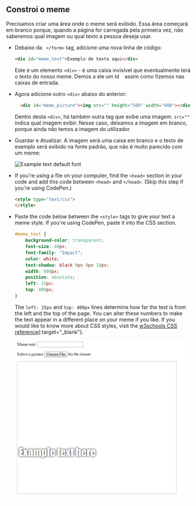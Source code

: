 ## Constroi o meme

Precisamos criar uma área onde o meme será exibido. Essa área começará em branco porque, quando a página for carregada pela primeira vez, não saberemos qual imagem ou qual texto a pessoa deseja usar.

- Debaixo da ` </form>` tag, adicione uma nova linha de código:

  ```html
  <div id="meme_text">Exemplo de texto aqui</div>
  ```

  Este é um elemento `<div>` - é uma caixa invisível que eventualmente terá o texto do nosso meme. Demos a ele um Id ` ` assim como fizemos nas caixas de entrada.

- Agora adicione outro `<div>` abaixo do anterior:

  ```html
    <div id="meme_picture"><img src="" height="500" width="600"></div>
    ```

    Dentro desta `<div>`, há também outra tag que exibe uma imagem. `src=""` indica qual imagem exibir. Nesse caso, deixamos a imagem em branco, porque ainda não temos a imagem do utilizador.

- Guardar e Atualizar. A imagem será uma caixa em branco e o texto de exemplo será exibido na fonte padrão, que não é muito parecido com um meme:

    ![Example text default font](images/example-text-default.png)

- If you're using a file on your computer, find the `<head>` section in your code and add this code between `<head>` and `</head>`. (Skip this step if you're using CodePen.)

  ```html
  <style type="text/css">
  </style>
  ```

- Paste the code below between the `<style>` tags to give your text a meme style. If you're using CodePen, paste it into the CSS section.

    ```css
    #meme_text {
        background-color: transparent;
        font-size: 40px;
        font-family: "Impact";
        color: white;
        text-shadow: black 0px 0px 10px;
        width: 600px;
        position: absolute;
        left: 15px;
        top: 400px;
    }
    ```

  The `left: 15px` and `top: 400px` lines determine how far the text is from the left and the top of the page. You can alter these numbers to make the text appear in a different place on your meme if you like. If you would like to know more about CSS styles, visit the [w3schools CSS reference](http://www.w3schools.com/CSSref/){:target="_blank"}.

  ![Example text in meme](images/example-text-memey.png)
